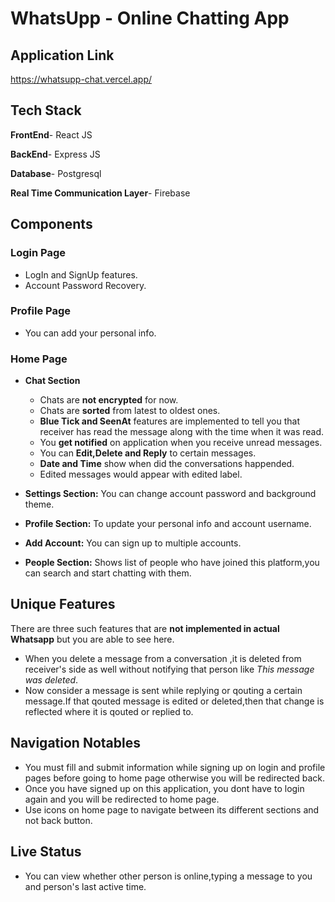 
# WhatsUpp - Online Chatting App
## Application Link
https://whatsupp-chat.vercel.app/


## Tech Stack 
**FrontEnd**- React JS

**BackEnd**- Express JS

**Database**- Postgresql

**Real Time Communication Layer**- Firebase 

## Components
### Login Page 
- LogIn and SignUp features.
- Account Password Recovery.
### Profile Page 
- You can add your personal info.
### Home Page 
- **Chat Section**
    - Chats are **not encrypted** for now.
    - Chats are **sorted** from latest to oldest ones.
    - **Blue Tick and SeenAt** features are implemented to tell you that receiver has read the message along with the time when it was read.
    - You **get notified** on application when you receive unread messages.
    - You can **Edit,Delete and Reply** to certain messages.
    - **Date and Time** show when did the conversations happended.
    - Edited messages would appear with edited label.
    
- **Settings Section:** You can change account password and background theme.
- **Profile Section:** To update your personal info and account username.
- **Add Account:** You can sign up to multiple accounts.
- **People Section:** Shows list of people who have joined this platform,you can search and start chatting with them.


## Unique Features
There are three such features that are **not implemented in actual Whatsapp** but you are able to see here.
- When you delete a message from a conversation ,it is deleted from receiver's side as well without notifying that person like *This message was deleted*.
- Now consider a message is sent while replying or qouting a certain message.If that qouted message is edited or deleted,then that change is reflected where it is qouted or replied to.
## Navigation Notables
- You must fill and submit information while signing up on login and profile pages before going to home page otherwise you will be redirected back.
- Once you have signed up on this application, you dont have to login again and you will be redirected to home page. 
- Use icons on home page to navigate between its different sections and not back button.
## Live Status
- You can view whether other person is online,typing a message to you and person's last active time.


